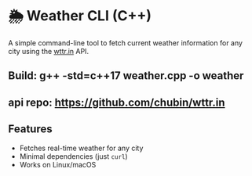 # 🌦 Weather CLI (C++)

A simple command-line tool to fetch current weather information for any city using the [wttr.in](https://wttr.in) API.  

## Build: g++ -std=c++17 weather.cpp -o weather

## api repo: https://github.com/chubin/wttr.in

## Features
- Fetches real-time weather for any city
- Minimal dependencies (just `curl`)
- Works on Linux/macOS
